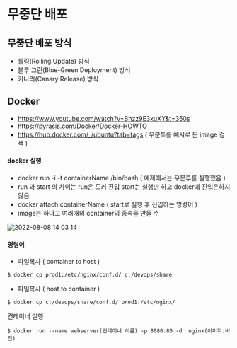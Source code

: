 # 무중단 배포

## 무중단 배포 방식 ##
- 롤링(Rolling Update) 방식
- 블루 그린(Blue-Green Deployment) 방식
- 카나리(Canary Release) 방식


## Docker ##
- https://www.youtube.com/watch?v=Bhzz9E3xuXY&t=350s
- https://pyrasis.com/Docker/Docker-HOWTO
- https://hub.docker.com/_/ubuntu?tab=tags ( 우분투를 예시로 든 image 검색 )

#### docker 실행 ####
- docker run -i -t containerName /bin/bash ( 예제에서는 우분투를 실행했음 )
- run 과 start 의 차이는 run은 도커 진입 start는 실행만 하고 docker에 진입은하지 않음
- docker attach containerName ( start로 실행 후 진입하는 명령어 )
- image는 하나고 여러개의 container의 종속을 만들 수 

![2022-08-08 14 03 14](https://user-images.githubusercontent.com/24876345/183343019-30da31a2-073d-4e69-a57b-69ed579d1134.png)

#### 명령어 ####
- 파일복사 ( container to host )
````
$ docker cp prod1:/etc/nginx/conf.d/ c:/devops/share
````
- 파일복사 ( host to container )
````
$ docker cp c:/devops/share/conf.d/ prod1:/etc/nginx/
````
컨테이너 실행
````
$ docker run --name webserver(컨테이너 이름) -p 8080:80 -d  nginx(이미지:버전)
````
